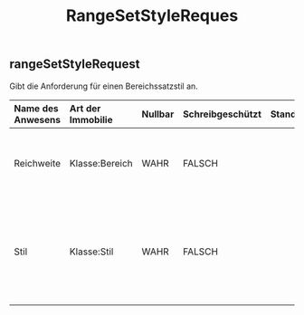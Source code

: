 ﻿---
title: RangeSetStyleReques
second_title: Aspose.Cells Cloud Documen
type: docs
url: /de/specification/model/rangesetstylerequest/
description: "Aspose.Cells Cloud-Modellspezifikation: RangeSetStyleRequest. Bearbeiten Sie mühelos Excel und andere Tabellenkalkulationsdokumente mit Funktionen wie Öffnen, Generieren, Bearbeiten, Teilen, Zusammenführen, Vergleichen und Konvertieren"
weight: 50
---
## **rangeSetStyleRequest**

 Gibt die Anforderung für einen Bereichssatzstil an.

| Name des Anwesens| Art der Immobilie| Nullbar| Schreibgeschützt| Standardwert| Beschreibung|
|:- |:- |:- |:- |:- |:- |
| Reichweite| Klasse:Bereich| WAHR| FALSCH|| Kapselt das Objekt, das einen Zellbereich in einer Tabelle darstellt.|
| Stil| Klasse:Stil| WAHR| FALSCH|| Stellt den Anzeigestil des Excel-Dokuments dar, z. B. Schriftart, Farbe, Ausrichtung, Rahmen usw.|


